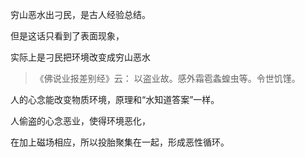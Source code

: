 穷山恶水出刁民，是古人经验总结。

但是这话只看到了表面现象，

实际上是刁民把环境改变成穷山恶水

> 《佛说业报差别经》云：
>  以盗业故。感外霜雹螽蝗虫等。令世饥馑。

人的心念能改变物质环境，原理和“水知道答案”一样。

人偷盗的心念恶业，使得环境恶化，

在加上磁场相应，所以投胎聚集在一起，形成恶性循环。